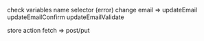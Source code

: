 check variables name
selector (error)
change email =>
updateEmail
updateEmailConfirm
updateEmailValidate

store action fetch => post/put
